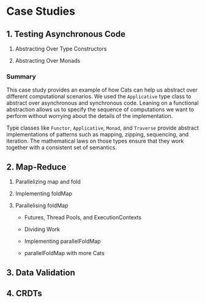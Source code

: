 # Case Studies


## 1. Testing Asynchronous Code

1. Abstracting Over Type Constructors

2. Abstracting Over Monads

### Summary

This case study provides an example of how Cats can help us abstract over different computational scenarios. We used
the `Applicative` type class to abstract over asynchronous and synchronous code. Leaning on a functional abstraction
allows us to specify the sequence of computations we want to perform without worrying about the details of the
implementation.

Type classes like `Functor`, `Applicative`, `Monad`, and `Traverse` provide abstract implementations of patterns 
such as mapping, zipping, sequencing, and iteration. The mathematical laws on those types ensure that they work 
together with a consistent set of semantics.

## 2. Map-Reduce

1. Parallelizing map and fold

2. Implementing foldMap

3. Parallelising foldMap

    - Futures, Thread Pools, and ExecutionContexts
    
    - Dividing Work
    
    - Implementing parallelFoldMap
    
    - parallelFoldMap with more Cats

## 3. Data Validation

## 4. CRDTs

